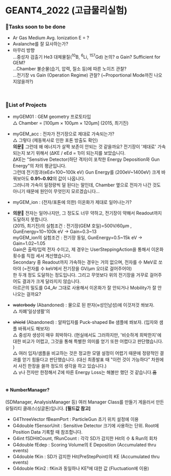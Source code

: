 # GEANT4_2022 (고급물리실험)
### 🚨Tasks soon to be done
* Ar Gas Medium Avg. Ionization E = ?
* Avalanche를 잘 묘사하는가?
* 마무리 방향<br>
...중성자 검출기 He3 대체물질(${}^{10}\text{B}$, ${}^6\text{Li}$, ${}^{157}\text{Gd}$) 논의? α Gain? Sufficient for GEM?<br>
...Chamber 불순물(습기, 압력, 질소 등)에 따른 노이즈 관찰?<br>
...전기장 vs Gain (Operation Regime) 관찰? (~Proportional Mode까진 나오지않을까?)<br>
<br>

### 📜List of Projects
* myGEM01 : GEM geometry 프로토타입<br>
△ Chamber = [100μm × 100μm × 120μm] (2015, 최기진)<br>
* myGEM_acc : 전자가 전기장으로 제대로 가속되는가?<br>
△ 그렇다 (제동복사로 인한 포톤 방출도 확인)<br>
**의문🤔** 그런데 왜 에너지가 살짝 보존이 안되는 것 같을까요?
전기장이 '제대로' 가속되는지 보기 위해서 (ΔKE / eEd = 1)이 되는지를 보았습니다.<br>
ΔKE는 "Sensitive Detector(하단 격자)이 포착한 Energy Deposition와 Gun Energy"의 차의 평균입니다.<br>
그런데 전기장과(eEd=100~100k eV) Gun Energy를 (200eV~1400eV) 크게 바꿔보아도 **0.91~0.92**의 값이 나옵니다.<br>
그러니까 가속이 일정량씩 덜 된다는 말인데, Chamber 옆으로 전자가 나간 것도 아니기 때문에 원인이 무엇인지 모르겠습니다...<br>

* myGEM_ion : (전자/포톤에 의한) 이온화가 제대로 일어나는가?<br>
* **의문🤔** 전자는 일어나지만, 그 정도도 너무 약하고, 전기장이 약해서 Readout까지 도달하지 못합니다.<br>
(2015, 최기진)의 실험조건 : 전기장(GEM 호일)=500V/60μm , GunEnergy=10~100k eV → Gain=0.3~13<br>
myGEM_ion의 실험조건 : 전기장 동일, GunEnergy=0.5~15k eV → Gain=1.02~1.05<br>
Gain은 출력/입력 전자 수이고, 제 경우는 UserSteppingAction을 통해서 이온화 횟수를 직접 세서 계산했습니다.<br>
Secondary 중 Readout까지 가속하는 경우는 거의 없으며, 전자를 수 MeV로 쏘아야 (=전자를 수 keV에서 전기장을 GV/μm 오더로 걸어주어야)<br>
한 두개 정도 도달하는 정도입니다. 그리고 무엇보다 위의 전기장을 거꾸로 걸어주어도 결과가 크게 달라지지 않습니다.<br>
아르곤의 밀도를 G4_Ar 그대로 사용해서 이온화가 잘 안되거나 Mobility가 잘 안나오는 걸까요?

* ~~waterbody~~ (Abandoned) : 물으로 된 판자($\approx$성인남성)에 이것저것 쏴보자.<br>
△ 차폐'일상생활'의 <br>
* ~~shield~~ (Abandoned) : 알파입자를 Puck-shaped $\text{Be}$ 샘플에 쏴보자. (입자와 샘플 바꿔서도 해보자)<br>
△ 중성자 생성이 매우 희박하다. (현실에서도 그러하지만, '비슷하게 희박한지'에 대한 비교가 어렵고, 그것을 통해 특별한 의미를 얻기 또한 어렵다고 판단했습니다. )<br>
△ 여러 입자/샘플을 비교하는 것은 정교한 모델 설정이 어렵기 때문에 정량적인 결과를 얻기 힘들다고 판단했습니다. (대신 최종발표 때 "이런 것이 가능하다" 차원에서 사진 한장을 쓸까 정도의 생각을 하고 있습니다.)<br>
△ γ나 전자만 한정해서 Z에 따른 Energy Loss는 해볼만 했던 것 같습니다.~~흠~~<br><br>

#### ※ NumberManager?
(SDManager, AnalysisManager 등) 여러 Manager Class를 만들기 게을러서 만든 유틸리티 클래스(싱글톤)입니다. **[필드값 참고]**<br>
- G4ThreeVector fBeamPort : ParticleGun 초기 위치 설정에 이용<br>
- G4double fSensorUnit : Sensitive Detector 크기에 사용하는 단위. Root에 Position Data 기록할 때 참조합니다.<br>
- G4int fSDHitCount, fRunCount : 각각 SD가 감지한 Hit의 수 & Run의 회차<br>
- G4double fEdep : Scoring Volume의 E Deposition (Accumulated thru events)<br>
- G4double fKin : SD가 감지한 Hit(PreStepPoint)의 KE (Accumulated thru events)<br>
- G4double fKin2 : fKin과 동일하나 KE²에 대한 값 (Fluctuation에 이용)<br>
